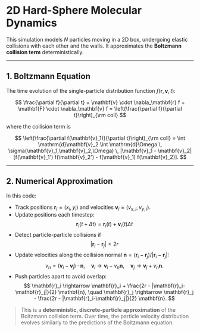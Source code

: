 # 2D Hard-Sphere Molecular Dynamics

This simulation models $N$ particles moving in a 2D box, undergoing elastic collisions with each other and the walls. It approximates the **Boltzmann collision term** deterministically.

---

## 1. Boltzmann Equation

The time evolution of the single-particle distribution function $f(\mathbf{r},\mathbf{v},t)$:

$$
\frac{\partial f}{\partial t} + \mathbf{v} \cdot \nabla_\mathbf{r} f + \mathbf{F} \cdot \nabla_\mathbf{v} f = \left(\frac{\partial f}{\partial t}\right)_{\rm coll}
$$

where the collision term is

$$
\left(\frac{\partial f(\mathbf{v}_1)}{\partial t}\right)_{\rm coll} =
\int \mathrm{d}\mathbf{v}_2 \int \mathrm{d}\Omega \, 
\sigma(\mathbf{v}_1,\mathbf{v}_2,\Omega) \, |\mathbf{v}_1 - \mathbf{v}_2|
[f(\mathbf{v}_1') f(\mathbf{v}_2') - f(\mathbf{v}_1) f(\mathbf{v}_2)].
$$

---

## 2. Numerical Approximation

In this code:

- Track positions $\mathbf{r}_i = (x_i,y_i)$ and velocities $\mathbf{v}_i = (v_{x,i},v_{y,i})$.
- Update positions each timestep: 
$$
\mathbf{r}_i(t+\Delta t) = \mathbf{r}_i(t) + \mathbf{v}_i(t)\Delta t
$$
- Detect particle-particle collisions if
$$
|\mathbf{r}_i - \mathbf{r}_j| < 2r
$$
- Update velocities along the collision normal $\mathbf{n} = (\mathbf{r}_i-\mathbf{r}_j)/|\mathbf{r}_i-\mathbf{r}_j|$:
$$
v_n = (\mathbf{v}_i - \mathbf{v}_j) \cdot \mathbf{n}, \quad
\mathbf{v}_i \rightarrow \mathbf{v}_i - v_n \mathbf{n}, \quad
\mathbf{v}_j \rightarrow \mathbf{v}_j + v_n \mathbf{n}.
$$
- Push particles apart to avoid overlap:
$$
\mathbf{r}_i \rightarrow \mathbf{r}_i + \frac{2r - |\mathbf{r}_i-\mathbf{r}_j|}{2} \mathbf{n}, \quad
\mathbf{r}_j \rightarrow \mathbf{r}_j - \frac{2r - |\mathbf{r}_i-\mathbf{r}_j|}{2} \mathbf{n}.
$$

> This is a **deterministic, discrete-particle approximation** of the Boltzmann collision term. Over time, the particle velocity distribution evolves similarly to the predictions of the Boltzmann equation.
